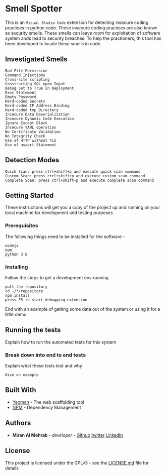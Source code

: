 # Smell Spotter
This is an `Visual Studio Code` extension for detecting insecure coding practices in python code. These insecure coding practices are also known as security smells. These smells can leave room for exploitation of software system ands lead to security breaches. To help the practioners, this tool has been developed to locate these smells in code.

## Investigated Smells
```
Bad File Permission
Command Injections
Cross-site scripting
Constructing SQL upon Input
Debug Set to True in Deployment
Exec Statement
Empty Password
Hard-coded Secrets
Hard-coded IP Address Binding
Hard-coded tmp Directory
Insecure Data Deserialization
Insecure Dynamic Code Execution
Ignore Except Block
Insecure YAML operation
No Certificate Validation
No Integrity Check
Use of HTTP without TLS
Use of assert Statement
```
## Detection Modes 
```
Quick Scan: press ctrl+shift+p and execute quick scan command
Custom Scan: press ctrl+shift+p and execute custom scan command
Complete Scan: press ctrl+shift+p and execute complete scan command
```

## Getting Started

These instructions will get you a copy of the project up and running on your local machine for development and testing purposes.

### Prerequisites

The following things need to be installed for the software -

```
nodejs
npm
python 3.8
```

### Installing

Follow the steps to get a development env running

```
pull the repository
cd ~/*/repository
npm install
press F5 to start debugging extension
```

End with an example of getting some data out of the system or using it for a little demo

## Running the tests

Explain how to run the automated tests for this system

### Break down into end to end tests

Explain what these tests test and why

```
Give an example
```

## Built With

* [Yeoman](https://yeoman.io/) - The web scaffolding tool
* [NPM](https://www.npmjs.com/) - Dependency Management

## Authors

* **Miran Al Mehrab** - *developer* - [Github](https://github.com/MiranAlMehrab) [twitter](https://twitter.com/miranmehrab) [LinkedIn](https://www.linkedin.com/in/miranalmehrab/)


## License

This project is licensed under the GPLv3 - see the [LICENSE.md](LICENSE.md) file for details
